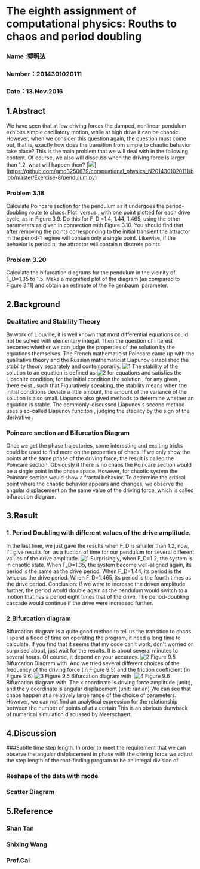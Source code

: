 # The eighth assignment of computational physics: Rouths to chaos and period doubling 

### Name :郭明达
### Number：2014301020111
### Date：13.Nov.2016

## 1.Abstract
We have seen that at low driving forces the damped, nonlinear pendulum exhibits simple oscillatory motion, while at high drive it can be 
chaotic. However, when we consider this question again, the question must come out, that is, exactly how does the transition from simple
to chaotic behavior take place? This is the main problem that we will deal with in the following content. Of course, we also will disscuss 
when the driving force is larger than 1.2, what will happen then?
[![](https://github.com/gmd3250679/compuational_physics_N2014301020111/blob/master/Exercise-8/figure/pendulum.gif)]
(https://github.com/gmd3250679/compuational_physics_N2014301020111/blob/master/Exercise-8/pendulum.py)

### Problem 3.18
Calculate Poincare section for the pendulum as it undergoes the period-doubling route to chaos. Plot
<img src="http://latex.codecogs.com/gif.latex?\omega" alt="" title="" /> versus 
<img src="http://latex.codecogs.com/gif.latex?\theta" alt="" title="" />, with one point
plotted for each drive cycle, as in Figure 3.9. Do this for F_D =1.4, 1.44, 1.465, using the other parameters as given in connection with
Figure 3.10. You should find that after removing the points corresponding to the initial transient the attractor in the period-1 regime 
will contain only a single point. Likewise, if the behavior is period n, the attractor will contain n discrete points.

### Problem 3.20
Calculate the bifurcation diagrams for the pendulum in the vicinity of F_D=1.35 to 1.5. Make a magnified plot of the diagram (as compared
to Figure 3.11) and obtain an estimate of the Feigenbaum <img src="http://latex.codecogs.com/gif.latex?\delta" alt="" title="" /> parameter.

## 2.Background

### Qualitative and Stability Theory
By work of Liouville, it is well known that most differential equations could not be solved with elementary integal. Then the question of interest becomes whether we can judge the properties of the solution by the equations themselves. The French mathematicist Poincare came up with the qualitative theory and the Russian mathematicist Liapunov established the stability theory separately and contemporarily. ![1](http://latex.codecogs.com/gif.latex?dr\divdt=f(r,t))
The stability of the solution to an equation is defined as:![2](http://latex.codecogs.com/gif.latex?||r_{}{0}-r_{}{1}||<theta)
for equations and  satisfies the Lipschitz condition, for the initial condition  the solution , for any given , there exist , such that 
Figuratively speaking, the stability means when the initial conditions deviate a little amount, the amount of the variance of the solution is also small.
Liapunov also gived methods to determine whether an equation is stable. The commonly-discussed Liapunov's second method uses a so-called Liapunov funciton , judging the stability by the sign of the derivative .

### Poincare section and Bifurcation Diagram
Once we get the phase trajectories, some interesting and exciting tricks could be used to find more on the properties of chaos.
If we only show the points at the same phase of the driving force, the result is called the Poincare section. Obviously if there is no chaos the Poincare section would be a single point in the phase space. 
However, for chaotic system the Poincare section would show a fractal behavior.
To determine the critical point where the chaotic behavior appears and changes, we observe the angular displacement on the same value of the driving force, which is called bifuraction diagram.

## 3.Result
### 1. Period Doubling with different values of the drive amplitude.
In the last time, we just gave the results when F_D is smaller than 1.2, now, I'll give results for <img src="http://latex.codecogs.com/gif.latex?\theta" alt="" title="" /> as a fuction of time for our pendulum for several different values of the drive amplitude.
![1](https://github.com/gmd3250679/compuational_physics_N2014301020111/blob/master/Exercise-8/figure/3413510-1de042eee34adb53.png)
Surprisingly, when F_D=1.2, the system is in chaotic state. When F_D=1.35, the system become well-aligned again, its period is the same as the drive period. When F_D=1.44, its period is the twice as the drive period. When F_D=1.465, its period is the fourth times as the drive period.
Conclusion: If we were to increase the driven amplitude further, the period would double again as the pendulum would switch to a motion that has a period eight times that of the drive. The period-doubling cascade would continue if the drive were increased further.

### 2.Bifurcation diagram
Bifurcation diagram is a quite good method to tell us the transition to chaos. I spend a flood of time on operating the program, it need a long time to calculate. If you find that it seems that my code can't work, don't worried or surprised about, just wait for the results. It is about several minutes to several hours. Of course, it depend on your accuracy.
![2](https://github.com/gmd3250679/compuational_physics_N2014301020111/blob/master/Exercise-8/figure/9_5.png)
Figure 9.5 Bifurcation Diagram with <img src="http://latex.codecogs.com/gif.latex?\omega_{}{D}=2/3,q=1/2" alt="" title="" />
And we tried several different choices of the frequency of the driving force (in Figure 9.5) and the friction coefficient (in Figure 9.6)
![3](https://github.com/gmd3250679/compuational_physics_N2014301020111/blob/master/Exercise-8/figure/9_6.png)
Figure 9.5 Bifurcation diagram with
<img src="http://latex.codecogs.com/gif.latex?\omega_{1}{D}=1/2,\omega_{2}{D}=2/3,\omega_{3}{D}=1,\omega_{4}{D}=4/3" alt="" title="" />
![4](https://github.com/gmd3250679/compuational_physics_N2014301020111/blob/master/Exercise-8/figure/9_7.png)
Figure 9.6 Bifurcation diagram with
<img src="http://latex.codecogs.com/gif.latex?\q=0.4_{1}{},q=0.6_{2}{},q=0.1_{3}{},q=1_{4}{}" alt="" title="" />
The x coordinate is driving force amplitude (unit:<img src="http://latex.codecogs.com/gif.latex?s_{-2}{}" alt="" title="" />), and the y coordinate is angular displacement (unit: radian)
We can see that chaos happen at a relatively large range of the choice of parameters. However, we can not find an analytical expression for the relationship between the number of points of <img src="http://latex.codecogs.com/gif.latex?\theta" alt="" title="" />at a certain<img src="http://latex.codecogs.com/gif.latex?F_{}{D}" alt="" title="" />
This is an obvious drawback of numerical simulation discussed by Meerschaert.

## 4.Discussion
###Subtle time step length. 
In order to meet the requirement that we can observe the angular dislplacement in phase with the driving force we adjust the step length of the root-finding program to be an integal division of <img src="http://latex.codecogs.com/gif.latex?\pi" alt="" title="" />
### Reshape of the data with mode <img src="http://latex.codecogs.com/gif.latex?2\pi" alt="" title="" />
### Scatter Diagram

## 5.Reference
### Shan Tan[](http://www.jianshu.com/p/b141af43e303)
### Shixing Wang[](https://www.zybuluo.com/ShixingWang/note/355301)
### Prof.Cai[](https://www.evernote.com/shard/s140/sh/0724815b-79a9-4357-9e85-416c33cb1b69/e2b0667446e6f7d74181969ed0c7c357) 


